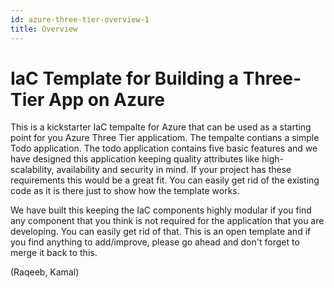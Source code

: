 ```yaml
---
id: azure-three-tier-overview-1
title: Overview
---
```


# IaC Template for Building a Three-Tier App on Azure

This is a kickstarter IaC tempalte for Azure that can be used as a starting point for you Azure Three Tier applicatiom. The tempalte contians a simple Todo application. The todo application contains five basic features and we have designed this application keeping quality attributes like high-scalability, availability and security in mind. If your project has these requirements this would be a great fit. You can easily get rid of the existing code as it is there just to show how the template works. 

We have built this keeping the IaC components highly modular if you find any component that you think is not required for the application that you are developing. You can easily get rid of that. This is an open template and if you find anything to add/improve, please go ahead and don't forget to merge it back to this. 

(Raqeeb, Kamal)